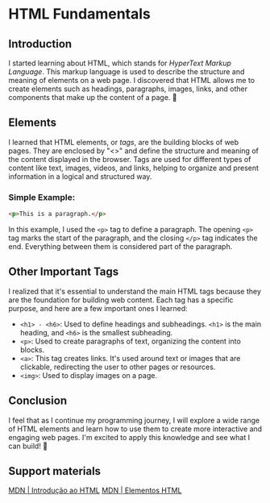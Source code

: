 # HTML Fundamentals

## Introduction

I started learning about HTML, which stands for *HyperText Markup Language*. This markup language is used to describe the structure and meaning of elements on a web page. I discovered that HTML allows me to create elements such as headings, paragraphs, images, links, and other components that make up the content of a page. 🍃

## Elements

I learned that HTML elements, or *tags*, are the building blocks of web pages. They are enclosed by "<>" and define the structure and meaning of the content displayed in the browser. Tags are used for different types of content like text, images, videos, and links, helping to organize and present information in a logical and structured way.

### Simple Example:
```html
<p>This is a paragraph.</p>
```
In this example, I used the `<p>` tag to define a paragraph. The opening `<p>` tag marks the start of the paragraph, and the closing `</p>` tag indicates the end. Everything between them is considered part of the paragraph.

## Other Important Tags

I realized that it's essential to understand the main HTML tags because they are the foundation for building web content. Each tag has a specific purpose, and here are a few important ones I learned:

- `<h1> - <h6>`: Used to define headings and subheadings. `<h1>` is the main heading, and `<h6>` is the smallest subheading.
- `<p>`: Used to create paragraphs of text, organizing the content into blocks.
- `<a>`: This tag creates links. It's used around text or images that are clickable, redirecting the user to other pages or resources.
- `<img>`: Used to display images on a page.

## Conclusion

I feel that as I continue my programming journey, I will explore a wide range of HTML elements and learn how to use them to create more interactive and engaging web pages. I'm excited to apply this knowledge and see what I can build! 🚀

## Support materials

[MDN | Introdução ao HTML](https://developer.mozilla.org/pt-BR/docs/Learn/HTML/Introduction_to_HTML/Getting_started)
[MDN | Elementos HTML](https://developer.mozilla.org/pt-BR/docs/Web/HTML/Element)